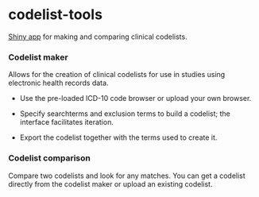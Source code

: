 # codelist-tools

[Shiny app](https://julianmatthewman-codelisttools.share.connect.posit.cloud) for making and comparing clinical codelists.

### Codelist maker

Allows for the creation of clinical codelists for use in studies using electronic health records data.

-   Use the pre-loaded ICD-10 code browser or upload your own browser.

-   Specify searchterms and exclusion terms to build a codelist; the interface facilitates iteration.

-   Export the codelist together with the terms used to create it.

### Codelist comparison

Compare two codelists and look for any matches. You can get a codelist directly from the codelist maker or upload an existing codelist.
